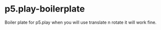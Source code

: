 # p5.play-boilerplate
Boiler plate for p5.play
when you will use translate n rotate it will work fine.
